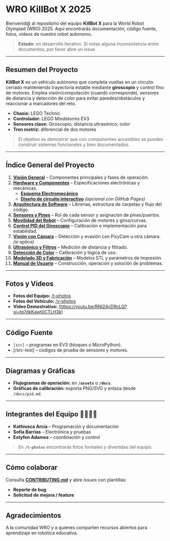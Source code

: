 # WRO KillBot X 2025

Bienvenid@ al repositorio del equipo **KillBot X** para la World Robot Olympiad (WRO) 2025. Aquí encontrarás documentación, código fuente, fotos, videos de nuestro robot autonomo.

> **Estado:** en desarrollo iterativo. Si notas alguna inconsistencia entre documentos, por favor abre un *issue*.

---

## Resumen del Proyecto

**KillBot X** es un vehículo autónomo que completa vueltas en un circuito cerrado manteniendo trayectoria estable mediante **giroscopio** y control fino de motores. Emplea visión/computación (cuando corresponde), sensores de distancia y detección de color para evitar paredes/obstáculos y reaccionar a marcadores del reto.

- **Chasis:** LEGO Technic
- **Controlador:** LEGO Mindstorms EV3
- **Sensores clave:** Giroscopio; distancia ultrasónico; color
- **Tren motriz:** diferencial de dos motores

> El objetivo es demostrar que con componentes accesibles se pueden construir sistemas funcionales y bien documentados.

---

## Índice General del Proyecto

1. **[Visión General](documentos.)** – Componentes principales y fases de operación.
2. **[Hardware y Componentes](/docs/hardware.md)** – Especificaciones electrónicas y mecánicas.  
   - **[Esquema Electromecánico](/schemes/)**  
   - **[Diseño de circuito interactivo](/embeds/index.html)** *(opcional con GitHub Pages)*
3. **[Arquitectura de Software](/docs/software.md)** – Librerías, estructura de carpetas y flujo del código.
4. **[Sensores y Pines](/docs/sensors.md)** – Rol de cada sensor y asignación de pines/puertos.
5. **[Movilidad del Robot](/docs/mobility.md)** – Configuración de motores y giros/curvas.
6. **[Control PID del Giroscopio](/docs/pid.md)** – Calibración e implementación para estabilidad.
7. **[Visión con Cámara](/docs/vision.md)** – Detección y evasión con PixyCam u otra cámara. *(si aplica)*
8. **[Ultrasónico y Filtros](/docs/ultrasonic.md)** – Medición de distancia y filtrado.
9. **[Detección de Color](/docs/color.md)** – Calibración y lógica de uso.
10. **[Modelado 3D y Fabricación](/docs/models.md)** – Modelos STL y parámetros de impresión.
11. **[Manual de Usuario](/docs/user-manual.md)** – Construcción, operación y solución de problemas.

---

## Fotos y Videos

- **Fotos del Equipo:** [/t-photos](/t-photos)
- **Fotos del Vehículo:** [/v-photos](/v-photos)
- **Video Demostrativo:** (https://youtu.be/RNI24cD9cLQ?si=tq7dkKawt0CTLH3k) 

---

## Código Fuente

- `[src]` – programas en EV3 (bloques o MicroPython).  
- [/src-test] – códigos de prueba de sensores y motores.  


---

## Diagramas y Gráficas

- **Flujogramas de operación:** en **`/assets`** o **`/docs`**.  
- **Gráficas de calibración:** exporta PNG/SVG y enlaza desde `/docs/pid.md`.

---

## Integrantes del Equipo 🧑‍💻🧑‍🔧

- **Kathiusca Arcia** – Programación y documentación
- **Sofía Barrias** – Electrónica y pruebas
- **Estyfen Adames** – coordinación y control
  
> En **`/t-photos`** encontrarás fotos formales y divertidas del equipo.

---

## Cómo colaborar

Consulta **[CONTRIBUTING.md](CONTRIBUTING.md)** y abre *issues* con plantillas:
- **Reporte de bug**
- **Solicitud de mejora / feature**


---

## Agradecimientos

A la comunidad WRO y a quienes comparten recursos abiertos para aprendizaje en robótica educativa.
